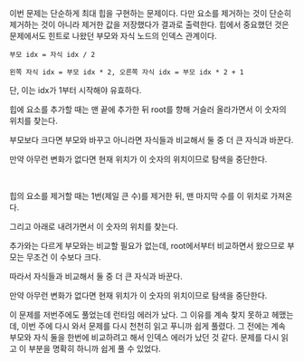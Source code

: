이번 문제는 단순하게 최대 힙을 구현하는 문제이다. 다만 요소를 제거하는 것이 단순히 제거하는 것이 아니라 제거한 값을 저장했다가 결과로 출력한다.
힙에서 중요했던 것은 문제에서도 힌트로 나왔던 부모와 자식 노드의 인덱스 관계이다.
		
  	부모 idx = 자식 idx / 2
  
	왼쪽 자식 idx = 부모 idx * 2, 오른쪽 자식 idx = 부모 idx * 2 + 1
단, 이는 idx가 1부터 시작해야 유효하다.

힙에 요소를 추가할 때는 맨 끝에 추가한 뒤 root를 향해 거슬러 올라가면서 이 숫자의 위치를 찾는다.

부모보다 크다면 부모와 바꾸고 아니라면 자식들과 비교해서 둘 중 더 큰 자식과 바꾼다.

만약 아무런 변화가 없다면 현재 위치가 이 숫자의 위치이므로 탐색을 중단한다.

<br>

힙의 요소를 제거할 때는 1번(제일 큰 수)를 제거한 뒤, 맨 마지막 수를 이 위치로 가져온다.

그리고 아래로 내려가면서 이 숫자의 위치를 찾는다.

추가와는 다르게 부모와는 비교할 필요가 없는데, root에서부터 비교하면서 왔으므로 부모는 무조건 이 수보다 크다.

따라서 자식들과 비교해서 둘 중 더 큰 자식과 바꾼다.

만약 아무런 변화가 없다면 현재 위치가 이 숫자의 위치이므로 탐색을 중단한다.


이 문제를 저번주에도 풀었는데 런타임 에러가 났다. 그 이유를 계속 찾지 못하고 헤맸는데, 이번 주에 다시 와서 문제를 다시 천천히 읽고 푸니까 쉽게 풀렸다.
그 전에는 계속 부모와 자식 둘을 한번에 비교하려고 해서 인덱스 에러가 났던 것 같다. 문제를 다시 읽고 이 부분을 명확히 하니까 쉽게 풀 수 있었다.
